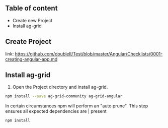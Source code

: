 ## Table of content
* Create new Project
* Install ag-grid

## Create Project
link: https://github.com/doubleII/Test/blob/master/Angular/Checklists/0001-creating-angular-app.md
 ## Install ag-grid
 
1. Open the Project directory and install ag-grid.  
```bash
npm install --save ag-grid-community ag-grid-angular
```

In certain circumstances npm will perform an "auto prune". This step ensures all expected dependencies are | present</br>
```bash
npm install
```

